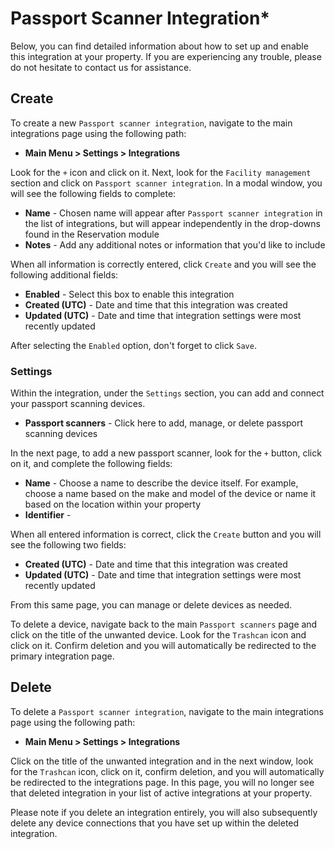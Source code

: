# Passport Scanner Integration\*

Below, you can find detailed information about how to set up and enable this integration at your property. If you are experiencing any trouble, please do not hesitate to contact us for assistance.

## Create

To create a new `Passport scanner integration`, navigate to the main integrations page using the following path:

* **Main Menu &gt; Settings &gt; Integrations**

Look for the `+` icon and click on it. Next, look for the `Facility management` section and click on `Passport scanner integration`. In a modal window, you will see the following fields to complete:

* **Name** - Chosen name will appear after `Passport scanner integration` in the list of integrations, but will appear independently in the drop-downs found in the Reservation module
* **Notes** - Add any additional notes or information that you'd like to include

When all information is correctly entered, click `Create` and you will see the following additional fields:

* **Enabled** - Select this box to enable this integration
* **Created \(UTC\)** - Date and time that this integration was created
* **Updated \(UTC\)** - Date and time that integration settings were most recently updated

After selecting the `Enabled` option, don't forget to click `Save`.

### Settings

Within the integration, under the `Settings` section, you can add and connect your passport scanning devices.

* **Passport scanners** - Click here to add, manage, or delete passport scanning devices

In the next page, to add a new passport scanner, look for the `+` button, click on it, and complete the following fields:

* **Name** - Choose a name to describe the device itself. For example, choose a name based on the make and model of the device or name it based on the location within your property
* **Identifier** - 

When all entered information is correct, click the `Create` button and you will see the following two fields:

* **Created \(UTC\)** - Date and time that this integration was created
* **Updated \(UTC\)** - Date and time that integration settings were most recently updated

From this same page, you can manage or delete devices as needed.

To delete a device, navigate back to the main `Passport scanners` page and click on the title of the unwanted device. Look for the `Trashcan` icon and click on it. Confirm deletion and you will automatically be redirected to the primary integration page.

## Delete

To delete a `Passport scanner integration`, navigate to the main integrations page using the following path:

* **Main Menu &gt; Settings &gt; Integrations**

Click on the title of the unwanted integration and in the next window, look for the `Trashcan` icon, click on it, confirm deletion, and you will automatically be redirected to the integrations page. In this page, you will no longer see that deleted integration in your list of active integrations at your property.

Please note if you delete an integration entirely, you will also subsequently delete any device connections that you have set up within the deleted integration.


